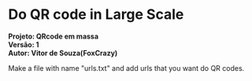 # Do QR code in Large Scale
<b>Projeto: QRcode em massa</b><br>
<b>Versão: 1</b><br>
<b>Autor: Vitor de Souza(FoxCrazy)</b><br>
<p>Make a file with name "urls.txt" and add urls that you want do QR codes.</p>
